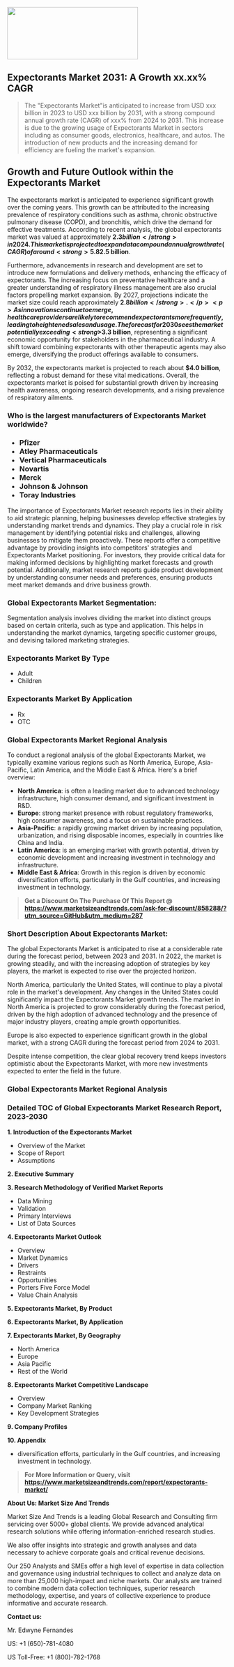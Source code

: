<img src="https://100x100musica.es/wp-content/uploads/2024/12/Verified-Market-Reports-4-300x120.jpg" alt="" width="300" height="120" class="alignnone size-medium wp-image-100382" /><h2>Expectorants Market 2031: A&nbsp;Growth&nbsp;xx.xx% CAGR</h2><blockquote id="" class="">The "Expectorants Market"is anticipated to increase from USD xxx billion in 2023 to USD xxx billion by 2031, with a strong compound annual growth rate (CAGR) of xxx% from 2024 to 2031. This increase is due to the growing usage of Expectorants Market in sectors including as consumer goods, electronics, healthcare, and autos. The introduction of new products and the increasing demand for efficiency are fueling the market's expansion.</blockquote><p><h2>Growth and Future Outlook within the Expectorants Market</h2><p>The expectorants market is anticipated to experience significant growth over the coming years. This growth can be attributed to the increasing prevalence of respiratory conditions such as asthma, chronic obstructive pulmonary disease (COPD), and bronchitis, which drive the demand for effective treatments. According to recent analysis, the global expectorants market was valued at approximately <strong>$2.3 billion</strong> in 2024. This market is projected to expand at a compound annual growth rate (CAGR) of around <strong>5.8%</strong> from 2024 to 2032.</p><p>As the population ages and the incidence of respiratory diseases rises, the need for over-the-counter and prescription expectorant medications is expected to climb steeply. In particular, the growing awareness among the public about respiratory health and the importance of addressing mucus build-up is likely to contribute to market growth. By the end of 2025, the expectorants market is forecasted to reach approximately <strong>$2.5 billion</strong>.</p><p><strong></strong></p><p>Furthermore, advancements in research and development are set to introduce new formulations and delivery methods, enhancing the efficacy of expectorants. The increasing focus on preventative healthcare and a greater understanding of respiratory illness management are also crucial factors propelling market expansion. By 2027, projections indicate the market size could reach approximately <strong>$2.8 billion</strong>.</p><p>As innovations continue to emerge, healthcare providers are likely to recommend expectorants more frequently, leading to heightened sales and usage. The forecast for 2030 sees the market potentially exceeding <strong>$3.3 billion</strong>, representing a significant economic opportunity for stakeholders in the pharmaceutical industry. A shift toward combining expectorants with other therapeutic agents may also emerge, diversifying the product offerings available to consumers.</p><p>By 2032, the expectorants market is projected to reach about <strong>$4.0 billion</strong>, reflecting a robust demand for these vital medications. Overall, the expectorants market is poised for substantial growth driven by increasing health awareness, ongoing research developments, and a rising prevalence of respiratory ailments.</p></p><h3 id="" class="">Who is the largest manufacturers of&nbsp;Expectorants Market worldwide?</h3><h3 class=""><p><ul><li>Pfizer </li><li> Atley Pharmaceuticals </li><li> Vertical Pharmaceuticals </li><li> Novartis </li><li> Merck </li><li> Johnson & Johnson </li><li> Toray Industries</li></ul></p></h3><p id="ember58" class="ember-view reader-text-block__paragraph">The importance of&nbsp;Expectorants Market research reports lies in their ability to aid strategic planning, helping businesses develop effective strategies by understanding market trends and dynamics. They play a crucial role in risk management by identifying potential risks and challenges, allowing businesses to mitigate them proactively. These reports offer a competitive advantage by providing insights into competitors' strategies and Expectorants Market positioning. For investors, they provide critical data for making informed decisions by highlighting market forecasts and growth potential. Additionally, market research reports guide product development by understanding consumer needs and preferences, ensuring products meet market demands and drive business growth.</p><h3 id="" class="">Global&nbsp;Expectorants Market Segmentation:</h3><p id="" class="">Segmentation analysis involves dividing the market into distinct groups based on certain criteria, such as type and application. This helps in understanding the market dynamics, targeting specific customer groups, and devising tailored marketing strategies.</p><h3 id="" class="">Expectorants Market&nbsp;By Type</h3><p><p><ul><li>Adult</li><li> Children</p></li></ul></p></p><h3 id="" class="">Expectorants Market&nbsp;By Application</h3><p class=""><p><ul><li>Rx</li><li> OTC</li></ul></p></p><h3 id="" class="">Global Expectorants Market Regional Analysis</h3><p id="" class="">To conduct a regional analysis of the global Expectorants Market, we typically examine various regions such as North America, Europe, Asia-Pacific, Latin America, and the Middle East &amp; Africa. Here's a brief overview:</p><ul><li><strong>North America</strong>: is often a leading market due to advanced technology infrastructure, high consumer demand, and significant investment in R&amp;D.</li><li><strong>Europe</strong>: strong market presence with robust regulatory frameworks, high consumer awareness, and a focus on sustainable practices.</li><li><strong>Asia-Pacific</strong>: a rapidly growing market driven by increasing population, urbanization, and rising disposable incomes, especially in countries like China and India.</li><li><strong>Latin America</strong>: is an emerging market with growth potential, driven by economic development and increasing investment in technology and infrastructure.</li><li><strong>Middle East &amp; Africa</strong>: Growth in this region is driven by economic diversification efforts, particularly in the Gulf countries, and increasing investment in technology.</li></ul><blockquote id="" class=""><strong>Get a Discount On The Purchase Of This Report @ <a href="https://www.marketsizeandtrends.com/download-sample/858288/?utm_source=GitHub&utm_medium=287" target="_blank">https://www.marketsizeandtrends.com/ask-for-discount/858288/?utm_source=GitHub&utm_medium=287</a></strong></blockquote><h3>Short Description About Expectorants Market:</h3><p id="ember58" class="ember-view reader-text-block__paragraph">The global&nbsp;Expectorants Market&nbsp;is anticipated to rise at a considerable rate during the forecast period, between 2023 and 2031. In 2022, the market is growing steadily, and with the increasing adoption of strategies by key players, the market is expected to rise over the projected horizon.</p><p id="ember59" class="ember-view reader-text-block__paragraph">North America, particularly the United States, will continue to play a pivotal role in the market's development. Any changes in the United States could significantly impact the&nbsp;Expectorants Market&nbsp;growth trends. The market in North America is projected to grow considerably during the forecast period, driven by the high adoption of advanced technology and the presence of major industry players, creating ample growth opportunities.</p><p id="ember60" class="ember-view reader-text-block__paragraph">Europe is also expected to experience significant growth in the global market, with a strong CAGR during the forecast period from 2024 to 2031.</p><p id="ember61" class="ember-view reader-text-block__paragraph">Despite intense competition, the clear global recovery trend keeps investors optimistic about the&nbsp;Expectorants Market, with more new investments expected to enter the field in the future.</p><h3 id="" class="">Global Expectorants Market Regional Analysis</h3><h3 id="" class="">Detailed TOC of Global Expectorants Market Research Report, 2023-2030</h3><p id="" class=""><strong>1. Introduction of the Expectorants Market</strong></p><ul><li>Overview of the Market</li><li>Scope of Report</li><li>Assumptions</li></ul><p id="" class=""><strong>2. Executive Summary</strong></p><p id="" class=""><strong>3. Research Methodology of Verified Market Reports</strong></p><ul><li>Data Mining</li><li>Validation</li><li>Primary Interviews</li><li>List of Data Sources</li></ul><p id="" class=""><strong>4. Expectorants Market Outlook</strong></p><ul><li>Overview</li><li>Market Dynamics</li><li>Drivers</li><li>Restraints</li><li>Opportunities</li><li>Porters Five Force Model</li><li>Value Chain Analysis</li></ul><p id="" class=""><strong>5. Expectorants Market, By Product</strong></p><p id="" class=""><strong>6. Expectorants Market, By Application</strong></p><p id="" class=""><strong>7. Expectorants Market, By Geography</strong></p><ul><li>North America</li><li>Europe</li><li>Asia Pacific</li><li>Rest of the World</li></ul><p id="" class=""><strong>8. Expectorants Market Competitive Landscape</strong></p><ul><li>Overview</li><li>Company Market Ranking</li><li>Key Development Strategies</li></ul><p id="" class=""><strong>9. Company Profiles</strong></p><p id="" class=""><strong>10. Appendix</strong></p><ul><li>diversification efforts, particularly in the Gulf countries, and increasing investment in technology.</li></ul><blockquote id="" class=""><strong>For More Information or Query, visit <strong><strong><a href="https://www.marketsizeandtrends.com/report/expectorants-market/" target="_blank">https://www.marketsizeandtrends.com/report/expectorants-market/</a></strong></strong></strong></blockquote><p id="" class=""><strong>About Us: Market Size And Trends</strong></p><p id="" class="">Market Size And Trends is a leading Global Research and Consulting firm servicing over 5000+ global clients. We provide advanced analytical research solutions while offering information-enriched research studies.</p><p id="" class="">We also offer insights into strategic and growth analyses and data necessary to achieve corporate goals and critical revenue decisions.</p><p id="" class="">Our 250 Analysts and SMEs offer a high level of expertise in data collection and governance using industrial techniques to collect and analyze data on more than 25,000 high-impact and niche markets. Our analysts are trained to combine modern data collection techniques, superior research methodology, expertise, and years of collective experience to produce informative and accurate research.</p><p id="" class=""><strong>Contact us:</strong></p><p id="" class="">Mr. Edwyne Fernandes</p><p id="" class="">US: +1 (650)-781-4080</p><p id="" class="">US Toll-Free: +1 (800)-782-1768</p>
